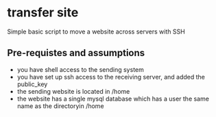 # transfer site
Simple basic script to move a website across servers with SSH
## Pre-requistes and assumptions
* you have shell access to the sending system
* you have set up ssh access to the receiving server, and added the public_key
* the sending website is located in /home
* the website has a single mysql database  which has a user the same name as the directoryin /home
